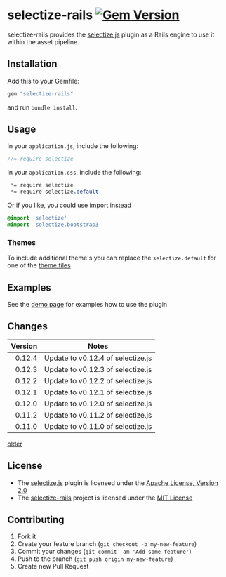 # selectize-rails [![Gem Version](https://badge.fury.io/rb/selectize-rails.png)](http://badge.fury.io/rb/selectize-rails)

selectize-rails provides the [selectize.js](http://brianreavis.github.io/selectize.js/)
plugin as a Rails engine to use it within the asset pipeline.

## Installation

Add this to your Gemfile:

```ruby
gem "selectize-rails"
```

and run `bundle install`.

## Usage

In your `application.js`, include the following:

```js
//= require selectize
```

In your `application.css`, include the following:

```css
 *= require selectize
 *= require selectize.default
```

Or if you like, you could use import instead

```sass
@import 'selectize'
@import 'selectize.bootstrap3'
```

### Themes

To include additional theme's you can replace the `selectize.default` for one of the [theme files](https://github.com/selectize/selectize.js/tree/master/dist/css)


## Examples

See the [demo page](http://selectize.github.io/selectize.js/) for examples how to use the plugin

## Changes

| Version  | Notes                                                       |
| --------:| ----------------------------------------------------------- |
|   0.12.4 | Update to v0.12.4 of selectize.js                           |
|   0.12.3 | Update to v0.12.3 of selectize.js                           |
|   0.12.2 | Update to v0.12.2 of selectize.js                           |
|   0.12.1 | Update to v0.12.1 of selectize.js                           |
|   0.12.0 | Update to v0.12.0 of selectize.js                           |
|   0.11.2 | Update to v0.11.2 of selectize.js                           |
|   0.11.0 | Update to v0.11.0 of selectize.js                           |

[older](CHANGELOG.md)

## License

* The [selectize.js](http://selectize.github.io/selectize.js/) plugin is licensed under the
[Apache License, Version 2.0](http://www.apache.org/licenses/LICENSE-2.0)
* The [selectize-rails](https://github.com/manuelvanrijn/selectize-rails) project is
 licensed under the [MIT License](http://opensource.org/licenses/mit-license.html)

## Contributing

1. Fork it
2. Create your feature branch (`git checkout -b my-new-feature`)
3. Commit your changes (`git commit -am 'Add some feature'`)
4. Push to the branch (`git push origin my-new-feature`)
5. Create new Pull Request
